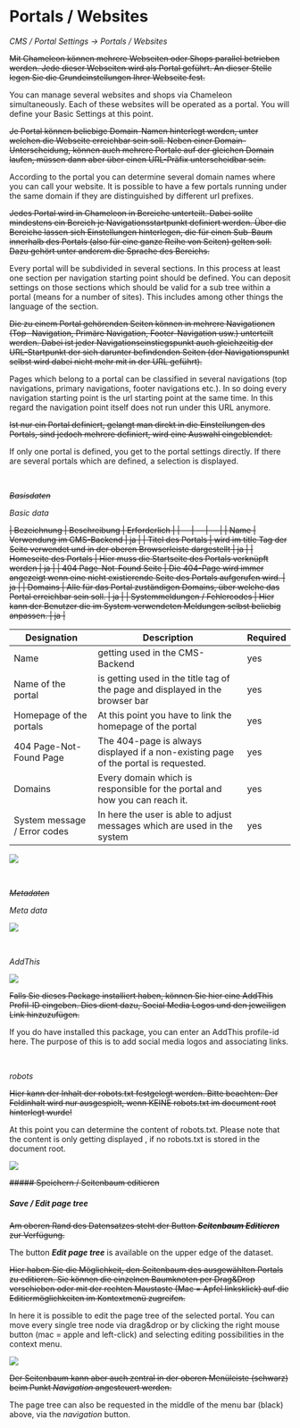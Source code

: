 # Portals / Websites

*CMS / Portal Settings → Portals / Websites*

~~Mit Chameleon können mehrere Webseiten oder Shops parallel betrieben werden. Jede dieser Webseiten wird als Portal geführt. An dieser Stelle legen Sie die Grundeinstellungen Ihrer Webseite fest.~~

You can manage several websites and shops via Chameleon simultaneously. Each of these websites will be operated as a portal. You will define your Basic Settings at this point.

~~Je Portal können beliebige Domain-Namen hinterlegt werden, unter welchen die Webseite erreichbar sein soll. Neben einer Domain-Unterscheidung, können auch mehrere Portale auf der gleichen Domain laufen, müssen dann aber über einen URL-Präfix unterscheidbar sein.~~

According to the portal you can determine several domain names where you can call your website. It is possible to have a few portals running under the same domain if they are distinguished by different url prefixes.

~~Jedes Portal wird in Chameleon in Bereiche unterteilt. Dabei sollte mindestens ein Bereich je Navigationsstartpunkt definiert werden. Über die Bereiche lassen sich Einstellungen hinterlegen, die für einen Sub-Baum innerhalb des Portals (also für eine ganze Reihe von Seiten) gelten soll. Dazu gehört unter anderem die Sprache des Bereichs.~~

Every portal will be subdivided in several sections. In this process at least one section per navigation starting point should be defined. You can deposit settings on those sections which should be valid for a sub tree within a portal (means for a number of sites). This includes among other things the language of the section.

~~Die zu einem Portal gehörenden Seiten können in mehrere Navigationen (Top- Navigation, Primäre Navigation, Footer-Navigation usw.) unterteilt werden. Dabei ist jeder Navigationseinstiegspunkt auch gleichzeitig der URL-Startpunkt der sich darunter befindenden Seiten (der Navigationspunkt selbst wird dabei nicht mehr mit in der URL geführt).~~

Pages which belong to a portal can be classified in several navigations (top navigations, primary navigations, footer navigations etc.). In so doing every navigation starting point is the url starting point at the same time. In this regard the navigation point itself does not run under this URL anymore.

~~Ist nur ein Portal definiert, gelangt man direkt in die Einstellungen des Portals, sind jedoch mehrere definiert, wird eine Auswahl eingeblendet.~~

If only one portal is defined, you get to the portal settings directly. If there are several portals which are defined, a selection is displayed.

<br> 



~~*Basisdaten*~~

*Basic data*

~~| Bezeichnung | Beschreibung | Erforderlich |
| -- | -- | -- |
| Name | Verwendung im CMS-Backend | ja |
| Titel des Portals | wird im title Tag der Seite verwendet und in der oberen Browserleiste dargestellt | ja |
| Homeseite des Portals | Hier muss die Startseite des Portals verknüpft werden | ja |
| 404 Page-Not-Found Seite | Die 404-Page wird immer angezeigt wenn eine nicht existierende Seite des Portals aufgerufen wird. | ja |
| Domains | Alle für das Portal zuständigen Domains, über welche das Portal erreichbar sein soll. | ja |
| Systemmeldungen / Fehlercodes | Hier kann der Benutzer die im System verwendeten Meldungen selbst beliebig anpassen. | ja |~~


| Designation | Description | Required |
| -- | -- | -- |
| Name | getting used in the CMS-Backend | yes |
| Name of the portal | is getting used in the title tag of the page and displayed in the browser bar | yes |
| Homepage of the portals | At this point you have to link the homepage of the portal | yes |
| 404 Page-Not-Found Page | The 404-page is always displayed if a non-existing page of the portal is requested. | yes |
| Domains | Every domain which is responsible for the portal and how you can reach it. | yes |
| System message / Error codes | In here the user is able to adjust messages which are used in the system | yes |

![](Bild1.png)

<br>

~~*Metadaten*~~


*Meta data*

![](bild_metadaten.png)

<br>

*AddThis*

![](Bild2.png)

~~Falls Sie dieses Package installiert haben, können Sie hier eine AddThis Profil-ID eingeben. Dies dient dazu, Social Media Logos und den jeweiligen Link hinzuzufügen.~~

If you do have installed this package, you can enter an AddThis profile-id here. The purpose of this is to add social media logos and associating links.

<br>

*robots*

~~Hier kann der Inhalt der robots.txt festgelegt werden. Bitte beachten: Der Feldinhalt wird nur ausgespielt, wenn KEINE robots.txt im document root hinterlegt wurde!~~

At this point you can determine the content of robots.txt. Please note that the content is only getting displayed , if no robots.txt is stored in the document root.

![](bild3.png)

~~##### Speichern / Seitenbaum editieren~~

##### Save / Edit page tree

~~Am oberen Rand des Datensatzes steht der Button ***Seitenbaum Editieren*** zur Verfügung.~~

The button ***Edit page tree*** is available on the upper edge of the dataset.

~~Hier haben Sie die Möglichkeit, den Seitenbaum des ausgewählten Portals zu editieren. Sie können die einzelnen Baumknoten per Drag&Drop verschieben oder mit der rechten Maustaste (Mac = Apfel linksklick) auf die Editiermöglichkeiten im Kontextmenü
zugreifen.~~

In here it is possible to edit the page tree of the selected portal. You can move every single tree node via drag&drop or by clicking the right mouse button (mac = apple and left-click) and selecting editing possibilities in the context menu.

![](bild5.png)

~~Der Seitenbaum kann aber auch zentral in der oberen Menüleiste (schwarz) beim Punkt *Navigation* angesteuert werden.~~

The page tree can also be requested in the middle of the menu bar (black) above, via the  *navigation* button.

